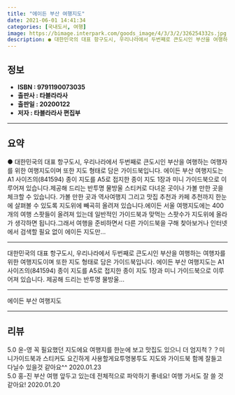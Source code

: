 ```yaml
---
title: "에이든 부산 여행지도"
date: 2021-06-01 14:41:34
categories: [국내도서, 여행]
image: https://bimage.interpark.com/goods_image/4/3/3/2/326254332s.jpg
description: ● 대한민국의 대표 항구도시, 우리나라에서 두번째로 큰도시인 부산을 여행하는 여행자를 위한 여행지도이며 또한 지도 형태로 담은 가이드북입니다. 에이든 부산 여행지도는 A1 사이즈의(841594) 종이 지도를 A5로 접지한 종이 지도 1장과 미니 가이드북으로 이루어져 있습니다.제공해 드
---
```


## **정보**

- **ISBN : 9791190073035**
- **출판사 : 타블라라사**
- **출판일 : 20200122**
- **저자 : 타블라라사 편집부**

------



## **요약**

●  대한민국의 대표 항구도시, 우리나라에서 두번째로 큰도시인 부산을 여행하는 여행자를 위한 여행지도이며 또한 지도 형태로 담은 가이드북입니다. 에이든 부산 여행지도는 A1 사이즈의(841594) 종이 지도를 A5로 접지한 종이 지도 1장과 미니 가이드북으로 이루어져 있습니다.제공해 드리는 반투명 물방울 스티커로 다녀온 곳이나 가볼 만한 곳을 체크할 수 있습니다. 가볼 만한 곳과 역사여행지 그리고 맛집 추천과 카페 추천까지 한눈에 살펴볼 수 있도록 지도위에 빼곡히 올려져 있습니다.에이든 서울 여행지도에는 400개의 여행 스팟들이 올려져 있는데 일반적인 가이드북과 맞먹는 스팟수가 지도위에 올라가 생각하면 됩니다.그래서 여행을 준비하면서 다른 가이드북을 구해 찾아보거나 인터넷에서 검색할 필요 없이 에이든 지도만...

------

대한민국의 대표 항구도시, 우리나라에서 두번째로 큰도시인 부산을 여행하는 여행자를 위한 여행지도이며 또한 지도 형태로 담은 가이드북입니다. 에이든 부산 여행지도는 A1 사이즈의(841594) 종이 지도를 A5로 접지한 종이 지도 1장과 미니 가이드북으로 이루어져 있습니다.
제공해 드리는 반투명 물방울... 

------


에이든 부산 여행지도 

------


## **리뷰** 

5.0 윤-영 꼭 필요했던 지도에요 여행지를 한눈에 보고 맛집도 있으니 더 엄지척？？미니가이드북과 스티커도 요긴하게 사용할게요투명봉투도 지도와 가이드북 함께 잘들고 다닐수 있을것 같아요^^ 2020.01.23 <br/>5.0 홍-진 부산 여행 앞두고 있는데 전체적으로 파악하기 좋네요! 여행 가서도 잘 쓸 것 같아요! 2020.01.20 <br/>
